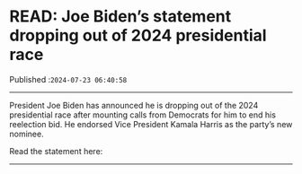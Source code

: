 # READ: Joe Biden’s statement dropping out of 2024 presidential race

Published :`2024-07-23 06:40:58`

---

President Joe Biden has announced he is dropping out of the 2024 presidential race after mounting calls from Democrats for him to end his reelection bid. He endorsed Vice President Kamala Harris as the party’s new nominee.

Read the statement here:

---

